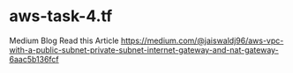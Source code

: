 # aws-task-4.tf
Medium Blog Read this Article
https://medium.com/@jaiswaldj96/aws-vpc-with-a-public-subnet-private-subnet-internet-gateway-and-nat-gateway-6aac5b136fcf
